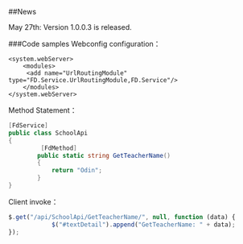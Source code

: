 

##News

May 27th: Version 1.0.0.3 is released.


###Code samples
Webconfig configuration：
```webconfig   
<system.webServer>
    <modules>
     <add name="UrlRoutingModule" type="FD.Service.UrlRoutingModule,FD.Service"/>
    </modules>
</system.webServer>
````

Method Statement：
```csharp
[FdService]
public class SchoolApi
{      
         [FdMethod]
        public static string GetTeacherName()
        {
            return "Odin";
        }
}
````

Client invoke：
````javascript
$.get("/api/SchoolApi/GetTeacherName/", null, function (data) {
            $("#textDetail").append("GetTeacherName: " + data);
});
````


